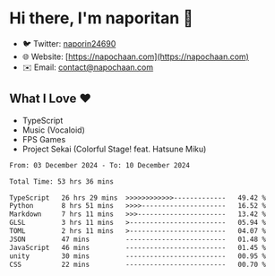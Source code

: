 # Hi there, I'm naporitan 👋

- 🐦 Twitter: [naporin24690](https://twitter.com/naporin24690)
- 🌐 Website: [https://napochaan.com](https://napochaan.com)
- ✉️ Email: [contact@napochaan.com](mailto:contact@napochaan.com)

## What I Love ❤️
- TypeScript
- Music (Vocaloid)
- FPS Games
- Project Sekai (Colorful Stage! feat. Hatsune Miku)

<!--START_SECTION:waka-->

```txt
From: 03 December 2024 - To: 10 December 2024

Total Time: 53 hrs 36 mins

TypeScript   26 hrs 29 mins  >>>>>>>>>>>>-------------   49.42 %
Python       8 hrs 51 mins   >>>>---------------------   16.52 %
Markdown     7 hrs 11 mins   >>>----------------------   13.42 %
GLSL         3 hrs 11 mins   >------------------------   05.94 %
TOML         2 hrs 11 mins   >------------------------   04.07 %
JSON         47 mins         -------------------------   01.48 %
JavaScript   46 mins         -------------------------   01.45 %
unity        30 mins         -------------------------   00.95 %
CSS          22 mins         -------------------------   00.70 %
```

<!--END_SECTION:waka-->

